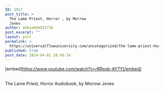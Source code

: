 ```yaml
---
ID: 1017
post_title: >
  The Lame Priest, Horror , by Morrow
  Jones
author: abbie04m553726
post_excerpt: ""
layout: post
permalink: >
  https://universalflowuniversity.com/uncategorized/the-lame-priest-horror-by-morrow-jones/
published: true
post_date: 2014-04-01 10:49:34
---
```

[embed]https://www.youtube.com/watch?v=rRRsob-AY7Y[/embed]</br></br>
<p>The Lame Priest, Horror Audiobook, by Morrow Jones</p>